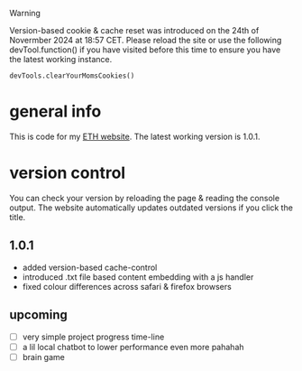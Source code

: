 > [!WARNING]
> Version-based cookie & cache reset was introduced on the 24th of Novermber 2024 at 18:57 CET.
> Please reload the site or use the following devTool.function() if you have visited before
> this time to ensure you have the latest working instance.
> 
> ```
> devTools.clearYourMomsCookies()
> ```

# general info
This is code for my [ETH website](https://n.ethz.ch/~lejiang/). The latest working version is 1.0.1. 


# version control
You can check your version by reloading the page & reading the console output. The website automatically updates outdated versions if you click the title.

## 1.0.1
- added version-based cache-control
- introduced .txt file based content embedding with a js handler
- fixed colour differences across safari & firefox browsers

## upcoming
- [ ] very simple project progress time-line
- [ ] a lil local chatbot to lower performance even more pahahah 
- [ ] brain game
